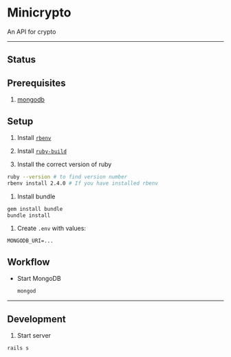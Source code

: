 # Minicrypto

An API for crypto

---

## Status

## Prerequisites

1. [mongodb](https://docs.mongodb.com/manual/installation/)


## Setup

1. Install [`rbenv`](https://github.com/sstephenson/rbenv#installation)

1. Install [`ruby-build`](https://github.com/sstephenson/ruby-build#installation)

1. Install the correct version of ruby

  ```sh
  ruby --version # to find version number
  rbenv install 2.4.0 # If you have installed rbenv
  ```

1. Install bundle

  ```sh
  gem install bundle
  bundle install
  ```

1. Create `.env` with values:

  ```
  MONGODB_URI=...
  ```

## Workflow

* Start MongoDB

  ```sh
  mongod
  ```

---

## Development

1. Start server

  ```sh
  rails s
  ```
